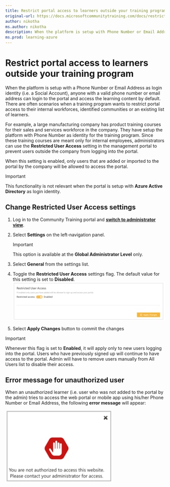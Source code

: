 ```yaml
---
title: Restrict portal access to learners outside your training program
original-url: https://docs.microsoftcommunitytraining.com/docs/restrict-portal-access-to-users-outside-your-organization
author: nikotha
ms.author: nikotha
description: When the platform is setup with Phone Number or Email Address (aka Social Account) as login identity, by default, anyone with a valid phone number or email address can login to the portal and access the learning content.
ms.prod: learning-azure
---
```


# Restrict portal access to learners outside your training program

When the platform is setup with a Phone Number or Email Address as login identity (i.e. a Social Account), anyone with a valid phone number or email address can login to the portal and access the learning content by default. There are often scenarios when a training program wants to restrict portal access to their internal workforces, identified communities or an existing list of learners.

For example, a large manufacturing company has product training courses for their sales and services workforce in the company. They have setup the platform with Phone Number as identity for the training program. Since these training courses are meant only for internal employees, administrators can use the **Restricted User Access** setting in the management portal to prevent users outside the company from logging into the portal.  

When this setting is enabled, only users that are added or imported to the portal by the company will be allowed to access the portal.

> [!IMPORTANT]
> This functionality is not relevant when the portal is setup with **Azure Active Directory** as login identity.

## Change Restricted User Access settings  

1. Log in to the Community Training portal and [**switch to administrator view**](../get-started/step-by-step-configuration-guide.md#step-2--switch-to-administrator-view-of-the-portal).

1. Select **Settings** on the left-navigation panel.  

    > [!IMPORTANT]
    > This option is available at the **Global Administrator Level** only.

1. Select **General** from the settings list.

1. Toggle the **Restricted User Access** settings flag. The default value for this setting is set to **Disabled**.
    ![Test Picture](../media/Test%20Picture.png)

1. Select **Apply Changes** button to commit the changes  

> [!IMPORTANT]
> Whenever this flag is set to **Enabled**, it will apply only to new users logging into the portal. Users who have previously signed up will continue to have access to the portal. Admin will have to remove users manually from All Users list to disable their access.

## Error message for unauthorized user

When an unauthorized learner (i.e. user who was not added to the portal by the admin) tries to access the web portal or mobile app using his/her Phone Number or Email Address, the following **error message** will appear:

 ![Settings screen](../media/Settings%20screen.png)

